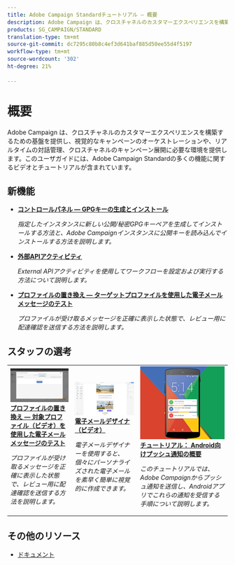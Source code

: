 ```yaml
---
title: Adobe Campaign Standardチュートリアル — 概要
description: Adobe Campaign は、クロスチャネルのカスタマーエクスペリエンスを構築するための基盤を提供し、視覚的なキャンペーンのオーケストレーションや、リアルタイムの対話管理、クロスチャネルのキャンペーン展開に必要な環境を提供します。このユーザガイドには、Adobe Campaign Standardの多くの機能に関するビデオとチュートリアルが含まれています。
products: SG_CAMPAIGN/STANDARD
translation-type: tm+mt
source-git-commit: dc7295c80b8c4ef3d641baf885d50ee55d4f5197
workflow-type: tm+mt
source-wordcount: '302'
ht-degree: 21%

---
```



# 概要

Adobe Campaign は、クロスチャネルのカスタマーエクスペリエンスを構築するための基盤を提供し、視覚的なキャンペーンのオーケストレーションや、リアルタイムの対話管理、クロスチャネルのキャンペーン展開に必要な環境を提供します。このユーザガイドには、Adobe Campaign Standardの多くの機能に関するビデオとチュートリアルが含まれています。

## 新機能

* **[コントロールパネル — GPGキーの生成とインストール](/help/administrating/control-panel/generating-and-installing-gpg-keys.md)**

   *指定したインスタンスに新しい公開/秘密GPGキーペアを生成してインストールする方法と、Adobe Campaignインスタンスに公開キーを読み込んでインストールする方法を説明します。*

* **[外部APIアクティビティ](/help/managing-processes-and-data/data-management-activities/external-api-activity.md)**

   *External APIアクティビティを使用してワークフローを設定および実行する方法について説明します。*

* **[プロファイルの置き換え — ターゲットプロファイルを使用した電子メールメッセージのテスト](/help/communication-channels/email/profile-substitution.md)**

   *プロファイルが受け取るメッセージを正確に表示した状態で、レビュー用に配達確認を送信する方法を説明します。*

## スタッフの選考

<table>
<tr>
  <td>
    <a href="./communication-channels/email/profile-substitution.md"> 
      <img alt="プロファイルの置き換え — 対象プロファイル（ビデオ）を使用した電子メールメッセージのテスト" src="./assets/substitution_tab.png"/>
    </a>
    <div>
      <a href="./communication-channels/email/profile-substitution.md">
    <strong>プロファイルの置き換え — 対象プロファイル（ビデオ）を使用した電子メールメッセージのテスト</strong>
    </a>
    </div>
    <p>
    <em>プロファイルが受け取るメッセージを正確に表示した状態で、レビュー用に配達確認を送信する方法を説明します。</em>
    <p>
  </td>
   <td>
    <a href="./designing-content/email-designer/email-designer-overview.md">
      <img alt="電子メールデザイナ（ビデオ）" src="./assets/email_designer_tutorial.png" />
    </a>
    <div>
      <a href="./designing-content/email-designer/email-designer-overview.md">
    <strong>電子メールデザイナ（ビデオ）</strong>
    </a>
    </div>
    <p>
    <em>電子メールデザイナーを使用すると、個々にパーソナライズされた電子メールを素早く簡単に視覚的に作成できます。</em>
    <p>
  </td>
  <td>
    <a href="https://docs.adobe.com/content/help/en/campaign-standard-learn/getting-started-with-push-notifications-android/introduction.html">
      <img alt="チュートリアル： Android向けプッシュ通知の概要" src="./assets/push-for-android.png" />
    </a>
    <div>
      <a href="https://docs.adobe.com/content/help/en/campaign-standard-learn/getting-started-with-push-notifications-android/introduction.html">
    <strong>チュートリアル： Android向けプッシュ通知の概要</strong>
    </a>
    </div>
    <p>
    <em>このチュートリアルでは、Adobe Campaignからプッシュ通知を送信し、Androidアプリでこれらの通知を受信する手順について説明します。 </em>
    <p>
  </td>
</tr>
</table>

## その他のリソース

* [ドキュメント](https://docs.adobe.com/content/help/ja-JP/campaign-standard/using/campaign-standard-home.html)
